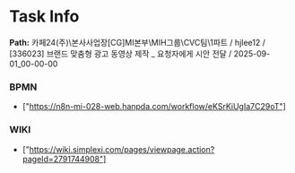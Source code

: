 # Task Info

**Path:** 카페24(주)\본사사업장\[CG]MI본부\MIH그룹\CVC팀\1파트 / hjlee12 / [336023] 브랜드 맞춤형 광고 동영상 제작 _ 요청자에게 시안 전달 / 2025-09-01_00-00-00

### BPMN
- ["https://n8n-mi-028-web.hanpda.com/workflow/eKSrKiUgIa7C29oT"]

### WIKI
- ["https://wiki.simplexi.com/pages/viewpage.action?pageId=2791744908"]

